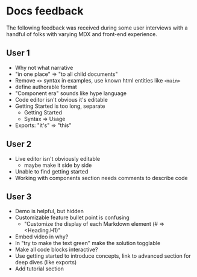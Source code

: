 # Docs feedback

The following feedback was received during some user
interviews with a handful of folks with varying MDX
and front-end experience.

## User 1

- Why not what narrative
- "in one place" => "to all child documents"
- Remove `<>` syntax in examples, use known html entities like `<main>`
- define authorable format
- "Component era" sounds like hype language
- Code editor isn't obvious it's editable
- Getting Started is too long, separate
  - Getting Started
  - Syntax => Usage
- Exports: "it's" => "this"

## User 2

- Live editor isn't obviously editable
  - maybe make it side by side
- Unable to find getting started
- Working with components section needs comments to describe code

## User 3

- Demo is helpful, but hidden
- Customizable feature bullet point is confusing
  - "Customize the display of each Markdown element (# => <Heading.H1)"
- Embed video in why?
- In "try to make the text green" make the solution togglable
- Make all code blocks interactive?
- Use getting started to introduce concepts, link to advanced section for deep dives (like exports)
- Add tutorial section

